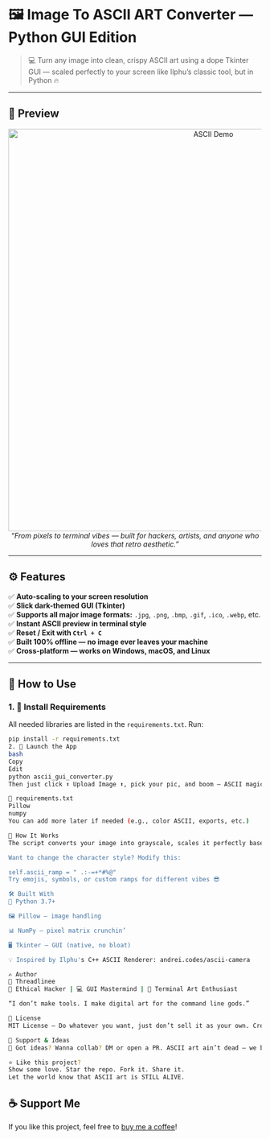 # 🖼️ Image To ASCII ART Converter — Python GUI Edition

> 💻 Turn any image into clean, crispy ASCII art using a dope Tkinter GUI — scaled perfectly to your screen like Ilphu’s classic tool, but in Python 🔥

---

## 📸 Preview

<p align="center">
  <img src="https://user-images.githubusercontent.com/YOUR_USERNAME/YOUR_REPO/preview.png" alt="ASCII Demo" width="800"/>
  <br>
  <i>“From pixels to terminal vibes — built for hackers, artists, and anyone who loves that retro aesthetic.”</i>
</p>

---

## ⚙️ Features

✅ **Auto-scaling to your screen resolution**  
✅ **Slick dark-themed GUI (Tkinter)**  
✅ **Supports all major image formats:** `.jpg`, `.png`, `.bmp`, `.gif`, `.ico`, `.webp`, etc.  
✅ **Instant ASCII preview in terminal style**  
✅ **Reset / Exit with `Ctrl + C`**  
✅ **Built 100% offline — no image ever leaves your machine**  
✅ **Cross-platform — works on Windows, macOS, and Linux**

---

## 🚀 How to Use

### 1. 🔧 Install Requirements

All needed libraries are listed in the `requirements.txt`. Run:

```bash
pip install -r requirements.txt
2. 🧠 Launch the App
bash
Copy
Edit
python ascii_gui_converter.py
Then just click ⬆️ Upload Image ⬆️, pick your pic, and boom — ASCII magic.

📄 requirements.txt
Pillow
numpy
You can add more later if needed (e.g., color ASCII, exports, etc.)

🧠 How It Works
The script converts your image into grayscale, scales it perfectly based on your monitor's resolution, maps pixel brightness to characters using a custom ASCII ramp, and displays the result inside a styled text box.

Want to change the character style? Modify this:

self.ascii_ramp = " .:-=+*#%@"
Try emojis, symbols, or custom ramps for different vibes 😎

🛠 Built With
🐍 Python 3.7+

🖼 Pillow – image handling

📊 NumPy – pixel matrix crunchin’

🖥 Tkinter – GUI (native, no bloat)

💡 Inspired by Ilphu's C++ ASCII Renderer: andrei.codes/ascii-camera

✍️ Author
👤 Threadlinee
🎩 Ethical Hacker | 💻 GUI Mastermind | 🎨 Terminal Art Enthusiast

“I don’t make tools. I make digital art for the command line gods.”

📄 License
MIT License — Do whatever you want, just don’t sell it as your own. Credit where credit due ✊

🌟 Support & Ideas
💬 Got ideas? Wanna collab? DM or open a PR. ASCII art ain’t dead — we bringin’ it back, pixel by pixel.

⭐ Like this project?
Show some love. Star the repo. Fork it. Share it.
Let the world know that ASCII art is STILL ALIVE.
```

## ☕ Support Me
If you like this project, feel free to [buy me a coffee](https://ko-fi.com/G2G114SBVV)!
